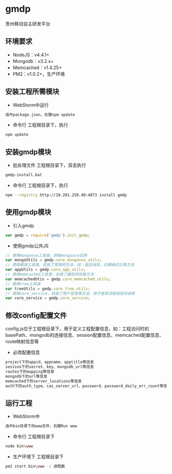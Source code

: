 # gmdp
贵州移动自主研发平台

## 环境要求
- NodeJS：v4.4.1+
- Mongodb：v3.2.x+
- Memcached：v1.4.25+
- PM2：v1.0.2+，生产环境

## 安装工程所需模块
- WebStorm中运行
```sh
选中package.json，右键npm update
```
- 命令行
工程根目录下，执行
```sh
npm update
```

## 安装gmdp模块
- 批处理文件
工程根目录下，双击执行
```sh
gmdp-install.bat
```
- 命令行
工程根目录下，执行
```sh
npm --registry http://10.201.250.40:4873 install gmdp
```

## 使用gmdp模块
- 引入gmdp
```js
var gmdp = require('gmdp').init_gmdp;
```
- 使用gmdp公共JS
```js
// 使用mongoose工具类，获取mongoose实例
var mongoUtils = gmdp.core_mongoose_utils;
// 使用框架工具类，封装了常用的方法，如：返回消息、日期格式化等方法
var appUtils = gmdp.core_app_utils;
// 使用memcached工具类，封装了缓存的存取方法
var memcachedUtis = gmdp.core_memcached_utils;
// 使用tree工具类
var treeUtils = gmdp.core_tree_utils;
// 使用core_service，封装了用户登录等方法，用于登录流程改变时调用
var core_service = gmdp.core_service;
```

## 修改config配置文件
config.js位于工程根目录下，用于定义工程配置信息，如：工程访问时的basePath、mongodb的连接信息、session配置信息、memcached配置信息、route映射信息等
- 必改配置信息
```js
project下的appid、appname、apptitle等信息
session下的secret、key、mongodb_url等信息
routes下的mapping等信息
mongodb下的url等信息
memcached下的server_locations等信息
auth下的auth_type、cas_server_url、password、password_daily_err_count等信息
```

## 运行工程
- WebStorm中
```sh
选中bin目录下的www文件，右键Run www
```
- 命令行
工程根目录下
```sh
node bin\www
```
- 生产环境下
工程根目录下
```sh
pm2 start bin\www -i 进程数
```





